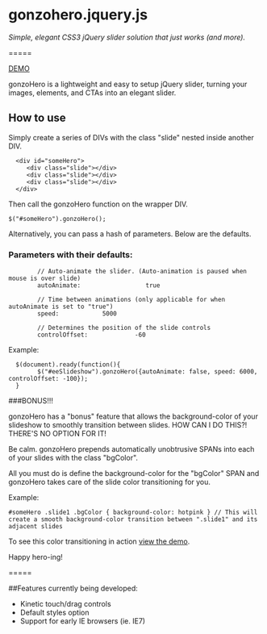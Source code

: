 # gonzohero.jquery.js

_Simple, elegant CSS3 jQuery slider solution that just works (and more)._

=====

[DEMO](http://jsfiddle.net/YagRL/18/)

gonzoHero is a lightweight and easy to setup jQuery slider, turning your images, elements, and CTAs into an elegant slider.

## How to use

Simply create a series of DIVs with the class "slide" nested inside another DIV. 

      <div id="someHero">
         <div class="slide"></div>
         <div class="slide"></div>
         <div class="slide"></div>
      </div>

Then call the gonzoHero function on the wrapper DIV.

	$("#someHero").gonzoHero();


Alternatively, you can pass a hash of parameters. Below are the defaults.

### Parameters with their defaults:
            
            // Auto-animate the slider. (Auto-animation is paused when mouse is over slide)
            autoAnimate:                  true

            // Time between animations (only applicable for when autoAnimate is set to "true")
            speed:            5000

            // Determines the position of the slide controls
            controlOffset:             -60

            
Example:
            
      $(document).ready(function(){
            $("#eeSlideshow").gonzoHero({autoAnimate: false, speed: 6000, controlOffset: -100});
      }

###BONUS!!!

gonzoHero has a "bonus" feature that allows the background-color of your slideshow to smoothly transition between slides. HOW CAN I DO THIS?! THERE'S NO OPTION FOR IT!

Be calm. gonzoHero prepends automatically unobtrusive SPANs into each of your slides with the class "bgColor". 

All you must do is define the background-color for the "bgColor" SPAN and gonzoHero takes care of the slide color transitioning for you.

Example:

	#someHero .slide1 .bgColor { background-color: hotpink } // This will create a smooth background-color transition between ".slide1" and its adjacent slides

To see this color transitioning in action [view the demo](http://jsfiddle.net/YagRL/18/).

Happy hero-ing!

=====

##Features currently being developed:

- Kinetic touch/drag controls
- Default styles option
- Support for early IE browsers (ie. IE7)